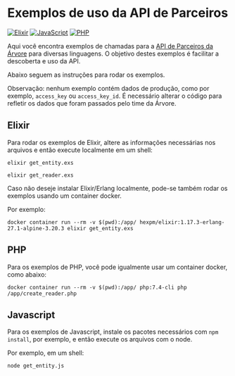 # Exemplos de uso da API de Parceiros

[![Elixir](https://img.shields.io/badge/Elixir-%234B275F.svg?&logo=elixir&logoColor=white)](#) [![JavaScript](https://img.shields.io/badge/JavaScript-F7DF1E?logo=javascript&logoColor=000)](#) [![PHP](https://img.shields.io/badge/php-%23777BB4.svg?&logo=php&logoColor=white)](#)

Aqui você encontra exemplos de chamadas para a [API de Parceiros da Árvore](https://arvoreeducacao.docs.apiary.io/) para diversas linguagens. O objetivo destes exemplos é facilitar a descoberta e uso da API.

Abaixo seguem as instruções para rodar os exemplos.

Observação: nenhum exemplo contém dados de produção, como por exemplo, `access_key` ou `access_key_id`. É necessário alterar o código para refletir os dados que foram passados pelo time da Árvore.

## Elixir

Para rodar os exemplos de Elixir, altere as informações necessárias nos arquivos e então execute localmente em um shell:

```shell
elixir get_entity.exs

elixir get_reader.exs
```

Caso não deseje instalar Elixir/Erlang localmente, pode-se também rodar os exemplos usando um container docker.

Por exemplo:

```shell
docker container run --rm -v $(pwd):/app/ hexpm/elixir:1.17.3-erlang-27.1-alpine-3.20.3 elixir get_entity.exs
```

## PHP

Para os exemplos de PHP, você pode igualmente usar um container docker, como abaixo:

```shell
docker container run --rm -v $(pwd):/app/ php:7.4-cli php /app/create_reader.php
```

## Javascript

Para os exemplos de Javascript, instale os pacotes necessários com `npm install`, por exemplo, e então execute os arquivos com o node.

Por exemplo, em um shell:

```shell
node get_entity.js
```
